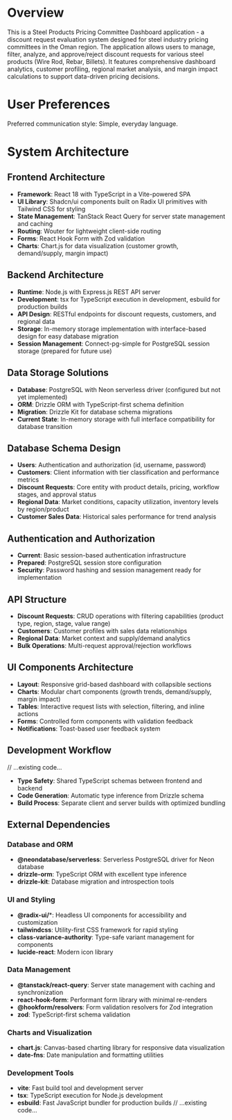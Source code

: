 # Overview

This is a Steel Products Pricing Committee Dashboard application - a discount request evaluation system designed for steel industry pricing committees in the Oman region. The application allows users to manage, filter, analyze, and approve/reject discount requests for various steel products (Wire Rod, Rebar, Billets). It features comprehensive dashboard analytics, customer profiling, regional market analysis, and margin impact calculations to support data-driven pricing decisions.

# User Preferences

Preferred communication style: Simple, everyday language.

# System Architecture

## Frontend Architecture
- **Framework**: React 18 with TypeScript in a Vite-powered SPA
- **UI Library**: Shadcn/ui components built on Radix UI primitives with Tailwind CSS for styling
- **State Management**: TanStack React Query for server state management and caching
- **Routing**: Wouter for lightweight client-side routing
- **Forms**: React Hook Form with Zod validation
- **Charts**: Chart.js for data visualization (customer growth, demand/supply, margin impact)

## Backend Architecture
- **Runtime**: Node.js with Express.js REST API server
- **Development**: tsx for TypeScript execution in development, esbuild for production builds
- **API Design**: RESTful endpoints for discount requests, customers, and regional data
- **Storage**: In-memory storage implementation with interface-based design for easy database migration
- **Session Management**: Connect-pg-simple for PostgreSQL session storage (prepared for future use)

## Data Storage Solutions
- **Database**: PostgreSQL with Neon serverless driver (configured but not yet implemented)
- **ORM**: Drizzle ORM with TypeScript-first schema definition
- **Migration**: Drizzle Kit for database schema migrations
- **Current State**: In-memory storage with full interface compatibility for database transition

## Database Schema Design
- **Users**: Authentication and authorization (id, username, password)
- **Customers**: Client information with tier classification and performance metrics
- **Discount Requests**: Core entity with product details, pricing, workflow stages, and approval status
- **Regional Data**: Market conditions, capacity utilization, inventory levels by region/product
- **Customer Sales Data**: Historical sales performance for trend analysis

## Authentication and Authorization
- **Current**: Basic session-based authentication infrastructure
- **Prepared**: PostgreSQL session store configuration
- **Security**: Password hashing and session management ready for implementation

## API Structure
- **Discount Requests**: CRUD operations with filtering capabilities (product type, region, stage, value range)
- **Customers**: Customer profiles with sales data relationships
- **Regional Data**: Market context and supply/demand analytics
- **Bulk Operations**: Multi-request approval/rejection workflows

## UI Components Architecture
- **Layout**: Responsive grid-based dashboard with collapsible sections
- **Charts**: Modular chart components (growth trends, demand/supply, margin impact)
- **Tables**: Interactive request lists with selection, filtering, and inline actions
- **Forms**: Controlled form components with validation feedback
- **Notifications**: Toast-based user feedback system

## Development Workflow
// ...existing code...
- **Type Safety**: Shared TypeScript schemas between frontend and backend
- **Code Generation**: Automatic type inference from Drizzle schema
- **Build Process**: Separate client and server builds with optimized bundling

## External Dependencies

### Database and ORM
- **@neondatabase/serverless**: Serverless PostgreSQL driver for Neon database
- **drizzle-orm**: TypeScript ORM with excellent type inference
- **drizzle-kit**: Database migration and introspection tools

### UI and Styling
- **@radix-ui/***: Headless UI components for accessibility and customization
- **tailwindcss**: Utility-first CSS framework for rapid styling
- **class-variance-authority**: Type-safe variant management for components
- **lucide-react**: Modern icon library

### Data Management
- **@tanstack/react-query**: Server state management with caching and synchronization
- **react-hook-form**: Performant form library with minimal re-renders
- **@hookform/resolvers**: Form validation resolvers for Zod integration
- **zod**: TypeScript-first schema validation

### Charts and Visualization
- **chart.js**: Canvas-based charting library for responsive data visualization
- **date-fns**: Date manipulation and formatting utilities

### Development Tools
- **vite**: Fast build tool and development server
- **tsx**: TypeScript execution for Node.js development
- **esbuild**: Fast JavaScript bundler for production builds
// ...existing code...